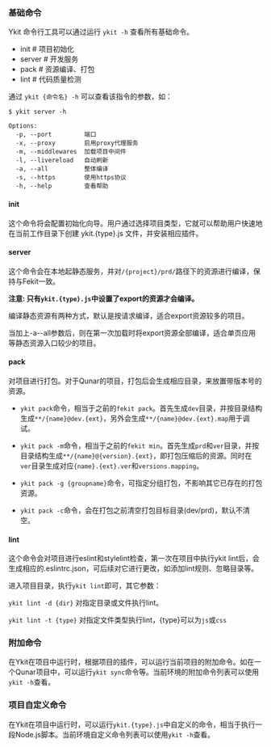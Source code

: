 ### 基础命令

Ykit 命令行工具可以通过运行 `ykit -h` 查看所有基础命令。

- init            # 项目初始化
- server          # 开发服务
- pack            # 资源编译、打包
- lint            # 代码质量检测

通过 `ykit {命令名} -h` 可以查看该指令的参数，如：

```
$ ykit server -h

Options:
  -p, --port         端口
  -x, --proxy        启用proxy代理服务
  -m, --middlewares  加载项目中间件
  -l, --livereload   自动刷新
  -a, --all          整体编译
  -s, --https        使用https协议
  -h, --help         查看帮助
```

#### init

这个命令将会配置初始化向导。用户通过选择项目类型，它就可以帮助用户快速地在当前工作目录下创建 ykit.{type}.js 文件，并安装相应插件。

#### server

这个命令会在本地起静态服务，并对`/{project}/prd/`路径下的资源进行编译，保持与Fekit一致。

**注意: 只有`ykit.{type}.js`中设置了export的资源才会编译。**

编译静态资源有两种方式，默认是按请求编译，适合export资源较多的项目。

当加上-a--all参数后，则在第一次加载时将export资源全部编译，适合单页应用等静态资源入口较少的项目。

#### pack

对项目进行打包。对于Qunar的项目，打包后会生成相应目录，来放置带版本号的资源。

- `ykit pack`命令，相当于之前的`fekit pack`。首先生成`dev`目录，并按目录结构生成`**/{name}@dev.{ext}`，另外会生成`**/{name}@dev.{ext}.map`用于调试。

- `ykit pack -m`命令，相当于之前的`fekit min`。首先生成`prd`和`ver`目录，并按目录结构生成`**/{name}@{version}.{ext}`，即打包压缩后的资源。同时在`ver`目录生成对应`{name}.{ext}.ver`和`versions.mapping`。

- `ykit pack -g {groupname}`命令，可指定分组打包，不影响其它已存在的打包资源。

- `ykit pack -c`命令，会在打包之前清空打包目标目录(dev/prd)，默认不清空。

#### lint

这个命令会对项目进行eslint和stylelint检查，第一次在项目中执行ykit lint后，会生成相应的.eslintrc.json，可后续对它进行更改，如添加lint规则、忽略目录等。

进入项目目录，执行`ykit lint`即可，其它参数：

`ykit lint -d {dir}` 对指定目录或文件执行lint。

`ykit lint -t {type}` 对指定文件类型执行lint，{type}可以为`js`或`css`

### 附加命令

在Ykit在项目中运行时，根据项目的插件，可以运行当前项目的附加命令。如在一个Qunar项目中，可以运行`ykit sync`命令等。当前环境的附加命令列表可以使用`ykit -h`查看。

### 项目自定义命令

在Ykit在项目中运行时，可以运行`ykit.{type}.js`中自定义的命令，相当于执行一段Node.js脚本。当前环境自定义命令列表可以使用`ykit -h`查看。